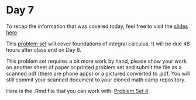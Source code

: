 # Day 7

To recap the information that was covered today, feel free to visit the [slides here](/slides/day7_am_slides.pdf). 

This [problem set](/problem-sets/pset4.pdf) will cover foundations of integral calculus. It will be due 48 hours after class end on Day 8. 

This problem set requires a bit more work by hand, please show your work on another sheet of paper or printed problem set and submit the file as a scanned pdf (there are phone apps) or a pictured converted to .pdf. You will still commit your scanned document to your cloned math camp repository. 

Here is the .Rmd file that you can work with: 
[Problem Set 4](/problem-sets/pset4.Rmd)
